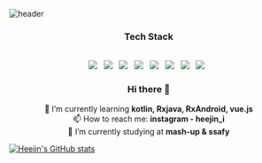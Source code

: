![header](https://capsule-render.vercel.app/api?type=wave&color=auto&height=300&section=header&text=Heejin%20Ryu&fontSize=90)
<h3 align="center"> Tech Stack</h3>
<p  align="center">
<br>
	<img src="https://img.shields.io/badge/Android-3DDC84?style=for-the-badge&logo=android&logoColor=white"/></a> &nbsp
	<img src="https://img.shields.io/badge/Python-3776AB?style=for-the-badge&logo=python&logoColor=white"/></a> &nbsp
	<img src="https://img.shields.io/badge/HTML-E34F26?style=for-the-badge&logo=html5&logoColor=white"/></a> &nbsp
	<img src="https://img.shields.io/badge/CSS-1572B6?&style=for-the-badge&logo=css3&logoColor=white"/></a> &nbsp
	<img src="https://img.shields.io/badge/JavaScript-F7DF1E?style=for-the-badge&logo=javascript&logoColor=black"/></a> &nbsp
	<img src="https://img.shields.io/badge/Java-007396?style=for-the-badge&logo=java&logoColor=white"/></a> &nbsp
	<img src="https://img.shields.io/badge/Kotlin-0095D5?&style=for-the-badge&logo=kotlin&logoColor=white"/></a> &nbsp
	<img src="https://img.shields.io/badge/VueJS-4FC08D?&style=for-the-badge&logo=Vue.js&logoColor=white"/></a> &nbsp</p>
	
<h3 align="center"> Hi there 👋 </h3>

<p align="center">🌱 I’m currently learning <strong>kotlin, Rxjava, RxAndroid, vue.js</strong>
<br>📫 How to reach me: <strong>instagram - heejin_i</strong>
<br>🔭 I’m currently studying at <strong>mash-up & ssafy</strong></p>

[![Heejin's GitHub stats](https://github-readme-stats.vercel.app/api?username=Huijiny&count_private=true&hide=issues,contribs&theme=blueberry)](https://github.com/anuraghazra/github-readme-stats)



<!--
**Huijiny/Huijiny** is a ✨ _special_ ✨ repository because its `README.md` (this file) appears on your GitHub profile.

Here are some ideas to get you started:

- 🔭 I’m currently working on ...
- 🌱 I’m currently learning ...
- 👯 I’m looking to collaborate on ...
- 🤔 I’m looking for help with ...
- 💬 Ask me about ...
- 📫 How to reach me: ...
- 😄 Pronouns: ...
- ⚡ Fun fact: ...
-->
